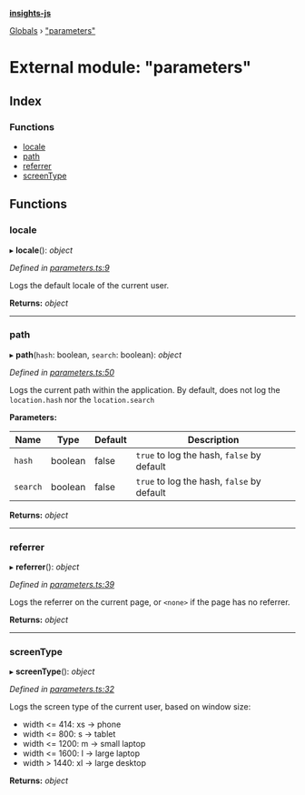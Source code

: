 **[insights-js](../README.md)**

[Globals](../globals.md) › [&quot;parameters&quot;](_parameters_.md)

# External module: "parameters"

## Index

### Functions

* [locale](_parameters_.md#locale)
* [path](_parameters_.md#path)
* [referrer](_parameters_.md#referrer)
* [screenType](_parameters_.md#screentype)

## Functions

###  locale

▸ **locale**(): *object*

*Defined in [parameters.ts:9](https://github.com/getinsights/insights-js/blob/d0bb780/src/parameters.ts#L9)*

Logs the default locale of the current user.

**Returns:** *object*

___

###  path

▸ **path**(`hash`: boolean, `search`: boolean): *object*

*Defined in [parameters.ts:50](https://github.com/getinsights/insights-js/blob/d0bb780/src/parameters.ts#L50)*

Logs the current path within the application.
By default, does not log the `location.hash` nor the `location.search`

**Parameters:**

Name | Type | Default | Description |
------ | ------ | ------ | ------ |
`hash` | boolean | false | `true` to log the hash, `false` by default |
`search` | boolean | false | `true` to log the hash, `false` by default  |

**Returns:** *object*

___

###  referrer

▸ **referrer**(): *object*

*Defined in [parameters.ts:39](https://github.com/getinsights/insights-js/blob/d0bb780/src/parameters.ts#L39)*

Logs the referrer on the current page, or `<none>` if the page has no referrer.

**Returns:** *object*

___

###  screenType

▸ **screenType**(): *object*

*Defined in [parameters.ts:32](https://github.com/getinsights/insights-js/blob/d0bb780/src/parameters.ts#L32)*

Logs the screen type of the current user, based on window size:

- width <= 414: xs -> phone
- width <= 800: s -> tablet
- width <= 1200: m -> small laptop
- width <= 1600: l -> large laptop
- width > 1440: xl -> large desktop

**Returns:** *object*